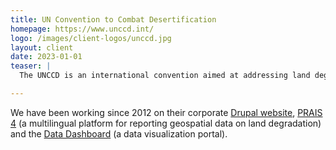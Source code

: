 ```yaml
---
title: UN Convention to Combat Desertification
homepage: https://www.unccd.int/
logo: /images/client-logos/unccd.jpg
layout: client
date: 2023-01-01
teaser: |
  The UNCCD is an international convention aimed at addressing land degradation and desertification through sustainable land management and ecosystem restoration.

---
```


We have been working since 2012 on their corporate [Drupal website][unccd], [PRAIS 4][prais4] (a multilingual platform for reporting geospatial data on land degradation) and the [Data Dashboard][unccd_data_dashboard] (a data visualization portal).

[unccd]: https://www.unccd.int/
[prais4]: https://www.unccd.int/news-stories/stories/prais-4-reporting-platform-live
[unccd_data_dashboard]: https://data.unccd.int
